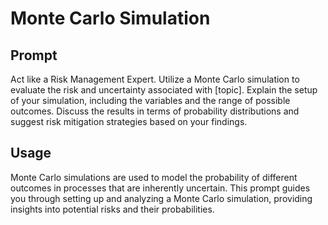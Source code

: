 # Monte Carlo Simulation

## Prompt

Act like a Risk Management Expert. Utilize a Monte Carlo simulation to evaluate the risk and uncertainty associated with [topic]. Explain the setup of your simulation, including the variables and the range of possible outcomes. Discuss the results in terms of probability distributions and suggest risk mitigation strategies based on your findings.

## Usage

Monte Carlo simulations are used to model the probability of different outcomes in processes that are inherently uncertain. This prompt guides you through setting up and analyzing a Monte Carlo simulation, providing insights into potential risks and their probabilities.
